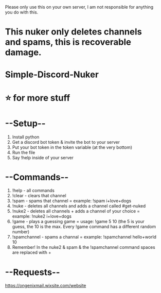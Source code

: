 Please only use this on your own server, I am not responsible for anything you do with this.
# This nuker only deletes channels and spams, this is recoverable damage.
# Simple-Discord-Nuker
# ⭐ for more stuff
# --Setup--
1. Install python
2. Get a discord bot token & invite the bot to your server
3. Put your bot token in the token variable (at the very bottom)
4. Run the file
5. Say !help inside of your server
# --Commands--
1. !help - all commands
2. !clear - clears that channel
3. !spam - spams that channel = example: !spam i+love+dogs
4. !nuke - deletes all channels and adds a channel called #get-nuked
5. !nuke2 - deletes all channels + adds a channel of your choice = example: !nuke2 i+love+dogs
6. !game - plays a guessing game = usage: !game 5 10 (the 5 is your guess, the 10 is the max. Every !game command has a different random number)
8. !spamchannel - spams a channal = example: !spamchannel hello+world 10
9. Remember! In the nuke2 & spam & the !spamchannel command spaces are replaced with +
# --Requests--
https://ongenixmail.wixsite.com/website
